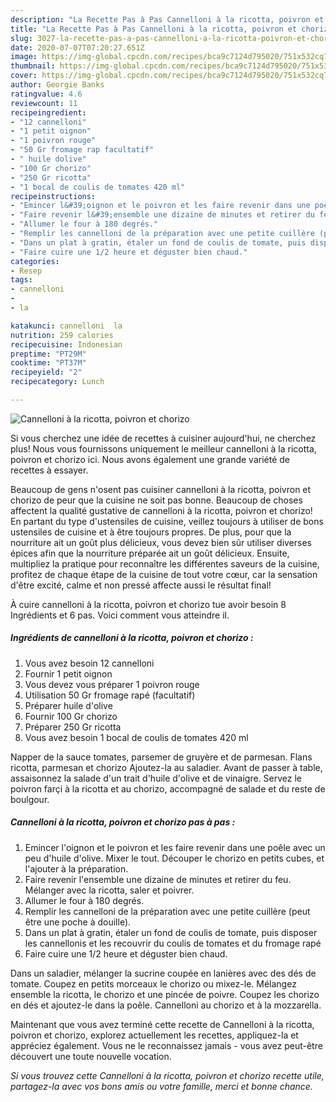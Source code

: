 ```yaml
---
description: "La Recette Pas à Pas Cannelloni à la ricotta, poivron et chorizo"
title: "La Recette Pas à Pas Cannelloni à la ricotta, poivron et chorizo"
slug: 3027-la-recette-pas-a-pas-cannelloni-a-la-ricotta-poivron-et-chorizo
date: 2020-07-07T07:20:27.651Z
image: https://img-global.cpcdn.com/recipes/bca9c7124d795020/751x532cq70/cannelloni-a-la-ricotta-poivron-et-chorizo-photo-principale-de-la-recette.jpg
thumbnail: https://img-global.cpcdn.com/recipes/bca9c7124d795020/751x532cq70/cannelloni-a-la-ricotta-poivron-et-chorizo-photo-principale-de-la-recette.jpg
cover: https://img-global.cpcdn.com/recipes/bca9c7124d795020/751x532cq70/cannelloni-a-la-ricotta-poivron-et-chorizo-photo-principale-de-la-recette.jpg
author: Georgie Banks
ratingvalue: 4.6
reviewcount: 11
recipeingredient:
- "12 cannelloni"
- "1 petit oignon"
- "1 poivron rouge"
- "50 Gr fromage rap facultatif"
- " huile dolive"
- "100 Gr chorizo"
- "250 Gr ricotta"
- "1 bocal de coulis de tomates 420 ml"
recipeinstructions:
- "Emincer l&#39;oignon et le poivron et les faire revenir dans une poêle avec un peu d&#39;huile d&#39;olive. Mixer le tout. Découper le chorizo en petits cubes, et l&#39;ajouter à la préparation."
- "Faire revenir l&#39;ensemble une dizaine de minutes et retirer du feu. Mélanger avec la ricotta, saler et poivrer."
- "Allumer le four à 180 degrés."
- "Remplir les cannelloni de la préparation avec une petite cuillère (peut être une poche à douille)."
- "Dans un plat à gratin, étaler un fond de coulis de tomate, puis disposer les cannellonis et les recouvrir du coulis de tomates et du fromage rapé"
- "Faire cuire une 1/2 heure et déguster bien chaud."
categories:
- Resep
tags:
- cannelloni
- 
- la

katakunci: cannelloni  la 
nutrition: 259 calories
recipecuisine: Indonesian
preptime: "PT29M"
cooktime: "PT37M"
recipeyield: "2"
recipecategory: Lunch

---
```



![Cannelloni à la ricotta, poivron et chorizo](https://img-global.cpcdn.com/recipes/bca9c7124d795020/751x532cq70/cannelloni-a-la-ricotta-poivron-et-chorizo-photo-principale-de-la-recette.jpg)

Si vous cherchez une idée de recettes à cuisiner aujourd'hui, ne cherchez plus! Nous vous fournissons uniquement le meilleur cannelloni à la ricotta, poivron et chorizo ici. Nous avons également une grande variété de recettes à essayer.

Beaucoup de gens n'osent pas cuisiner cannelloni à la ricotta, poivron et chorizo de peur que la cuisine ne soit pas bonne. Beaucoup de choses affectent la qualité gustative de cannelloni à la ricotta, poivron et chorizo! En partant du type d'ustensiles de cuisine, veillez toujours à utiliser de bons ustensiles de cuisine et à être toujours propres. De plus, pour que la nourriture ait un goût plus délicieux, vous devez bien sûr utiliser diverses épices afin que la nourriture préparée ait un goût délicieux. Ensuite, multipliez la pratique pour reconnaître les différentes saveurs de la cuisine, profitez de chaque étape de la cuisine de tout votre cœur, car la sensation d'être excité, calme et non pressé affecte aussi le résultat final!

<!--inarticleads1-->

À cuire cannelloni à la ricotta, poivron et chorizo tue avoir besoin 8 Ingrédients et 6 pas. Voici comment vous atteindre il.

##### Ingrédients de cannelloni à la ricotta, poivron et chorizo :

1. Vous avez besoin 12 cannelloni
1. Fournir 1 petit oignon
1. Vous devez vous préparer 1 poivron rouge
1. Utilisation 50 Gr fromage rapé (facultatif)
1. Préparer  huile d&#39;olive
1. Fournir 100 Gr chorizo
1. Préparer 250 Gr ricotta
1. Vous avez besoin 1 bocal de coulis de tomates 420 ml


Napper de la sauce tomates, parsemer de gruyère et de parmesan. Flans ricotta, parmesan et chorizo Ajoutez-la au saladier. Avant de passer à table, assaisonnez la salade d&#39;un trait d&#39;huile d&#39;olive et de vinaigre. Servez le poivron farçi à la ricotta et au chorizo, accompagné de salade et du reste de boulgour. 

<!--inarticleads2-->

##### Cannelloni à la ricotta, poivron et chorizo pas à pas :

1. Emincer l&#39;oignon et le poivron et les faire revenir dans une poêle avec un peu d&#39;huile d&#39;olive. Mixer le tout. Découper le chorizo en petits cubes, et l&#39;ajouter à la préparation.
1. Faire revenir l&#39;ensemble une dizaine de minutes et retirer du feu. Mélanger avec la ricotta, saler et poivrer.
1. Allumer le four à 180 degrés.
1. Remplir les cannelloni de la préparation avec une petite cuillère (peut être une poche à douille).
1. Dans un plat à gratin, étaler un fond de coulis de tomate, puis disposer les cannellonis et les recouvrir du coulis de tomates et du fromage rapé
1. Faire cuire une 1/2 heure et déguster bien chaud.


Dans un saladier, mélanger la sucrine coupée en lanières avec des dés de tomate. Coupez en petits morceaux le chorizo ou mixez-le. Mélangez ensemble la ricotta, le chorizo et une pincée de poivre. Coupez les chorizo en dés et ajoutez-le dans la poêle. Cannelloni au chorizo et à la mozzarella. 

<!--inarticleads1-->

<p>
Maintenant que vous avez terminé cette recette de Cannelloni à la ricotta, poivron et chorizo, explorez actuellement les recettes, appliquez-la et appréciez également. Vous ne le reconnaissez jamais - vous avez peut-être découvert une toute nouvelle vocation.
</p>

<p>
<i>Si vous trouvez cette Cannelloni à la ricotta, poivron et chorizo recette utile, partagez-la avec vos bons amis ou votre famille, merci et bonne chance.</i>
</p>
